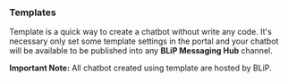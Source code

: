 ### Templates

Template is a quick way to create a chatbot without write any code. It's necessary only set some template settings in the portal and your chatbot will be available to be published into any **BLiP Messaging Hub** channel.

**Important Note:** All chatbot created using template are hosted by BLiP.
